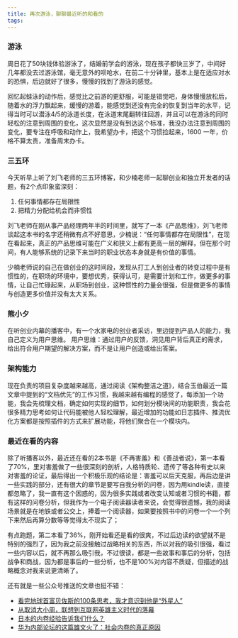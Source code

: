 ```yaml
---
title: 再次游泳，聊聊最近听的和看的
tags:
---
```



### 游泳
周日花了50块钱体验游泳了，结婚前学会的游泳，现在孩子都快三岁了，中间好几年都没去过游泳馆，毫无意外的呗呛水，在前二十分钟里，基本上是在适应对水的恐惧，后边就好了很多，慢慢的找到了游泳的感觉。

回忆起蛙泳的动作后，感觉比之前游的更舒服，可能是错觉吧，身体慢慢放松后，随着水的浮力飘起来，缓慢的游着，能感觉到还没有完全的恢复到当年的水平，记得当时可以潜泳4/5的泳道长度，在泳道末尾翻转往回游，并且可以在游泳的同时轻松的注意到周围的变化，这次显然是没有到达这个标准，我没办法注意到周围的变化，要专注在呼吸和动作上，我希望办卡，把这个习惯捡起来，1600 一年，价格不算太贵，准备周末办卡。
​

### 三五环
今天听早上听了刘飞老师的三五环博客，和少楠老师一起聊创业和独立开发者的话题，有2个点印象蛮深刻：

1. 任何事情都存在局限性
2. 把精力分配给机会而非惯性

刘飞老师在刚从事产品经理两年半的时间里，就写了一本《产品思维》，刘飞老师谈起这本书的名字还稍微有点不好意思，少楠说：“任何事情都存在局限性”，在现在看起来，真正的产品思维可能在广义和狭义上都有更高一层的解释，但在那个时间，有人能够系统的记录下来当时的职业状态本身就是有价值的事情。

少楠老师说的自己在做创业的这时间段，发现从打工人到创业者的转变过程中是有惯性的，在职场的环境中，要想优秀，获得认可，是需要计划和工作，做更多的事情，让自己忙碌起来，从职场到创业，这种惯性的力量会很强，但是做更多的事情与创造更多价值并没有太大关系。
​

### 熊小夕
在听创业内幕的播客中，有一个水家电的创业者采访，里边提到产品人的能力，我自己定义为用户思维。
用户思维：通过用户的反馈，洞见用户背后真正的需求，给出符合用户期望的解决方案，而不是让用户创造或给出答案。
​

### 架构能力
现在负责的项目复杂度越来越高，通过阅读《架构整洁之道》，结合玉伯最近一篇文章中提到的“文档优先”的工作习惯，我越来越有编程的感觉了，每添加一个功能，我会先梳理文档，确定如何实现的细节，如何划分模块间的功能职责，我会花很多精力思考如何让代码能被他人轻松理解，最近增加的功能如日志插件、推流优化方案都是按照插件的方式来扩展功能，将他们聚合在一个模块内。
​

### 最近在看的内容
除了听播客以外，最近还在看的2本书是《不再害羞》和《善战者说》，第一本看了70%，里对害羞做了一些很深刻的剖析，人格特质轮、遗传了等各种有史以来对害羞的论证，最后得出一个积极乐观的结论是：害羞可以后天克服，再后边是讲一些实践的部分，还有很大的章节是要写自我分析的问卷，因为用kindle读，直接都忽略了，我一直有这个困惑的，因为很多实践或者改变认知或者习惯的书籍，都有这样的问卷分析，但我作为一个电子阅读器读者来说，会觉得很遗憾，我的阅读场景就是在地铁或者公交上，捧着一个阅读器，如果要按照书中的问卷一个一个列下来然后再算分数等等觉得太不现实了；

有点跑题，第二本看了36%，刚开始看还是看的很爽，不过后边读的欲望就不是特别的强烈了，因为我之前没接触过战略相关的东西，所以对我的吸引很强，看过一些内容以后，就不再那么吸引我，不过很读，都是一些故事和事后的分析，包括战争和商战，因为都是事后的一些分析，也不是100%对内容不质疑，但描述的战略概念对我来说更清晰了。


还有就是一些公众号推送的文章也挺不错：
- [看完地球首富贝佐斯的100条思考，我才意识到他是“外星人”](https://weibo.com/ttarticle/p/show?id=2309404661380316790945)
- [从取消大小周，联想到互联网英雄主义时代的落幕](https://xw.qq.com/partner/sxs/20210712A005S2/20210712A005S200?ADTAG=sxs&pgv_ref=sxs)
- [日本的内卷经验告诉我们什么？](http://app.myzaker.com/news/article.php?pk=60d865818e9f096e8360c437&f=diandiannews)
- [华为内部论坛的这篇雄文火了：社会内卷的真正原因](http://www.eepw.com.cn/article/202105/425307.htm)


​

​

